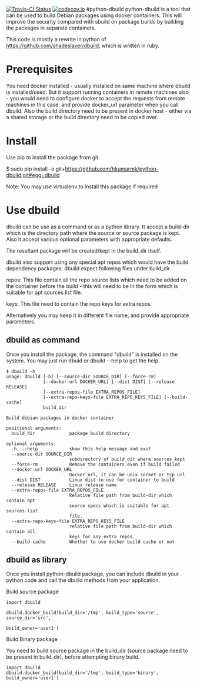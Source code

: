 [![Travis-CI Status](https://travis-ci.org/aaSemble/python-dbuild.svg)](https://travis-ci.org/aaSemble/python-dbuild)
[![codecov.io](https://codecov.io/github/aaSemble/python-dbuild/coverage.svg?branch=master)](https://codecov.io/github/aaSemble/python-dbuild?branch=master)
#python-dbuild
python-dbuild is a tool that can be used to build Debian packages using docker
containers. This will improve the security compared with sbuild on package builds
by building the packages in separate containers.

This code is mostly a rewrite in python of
https://github.com/shadeslayer/dbuild, which is written in ruby.

# Prerequisites
 You need docker installed - usually installed on same machine where dbuild is
installed/used. But it support running containers in remote machines also - you
would need to configure docker to accept the requests from remote machines in
this case, and provide docker_url parameter when you call dbuild. Also the build
directory need to be present in docker host - either via a shared storage or the
build directory need to be copied over.

# Install
Use pip to install the package from git.

$ sudo pip install -e git+https://github.com/hkumarmk/python-dbuild.git#egg=dbuild

Note: You may use virtualenv to install this package if required

# Use dbuild

dbuild can be use as a command or as a python library. It accept a build-dir
which is the directory path where the source or source package is kept. Also it
accept various optional parameters with appropriate defaults.

The resultant package will be created/kept in the build_dir itself.

dbuild also support using any special apt repos which would have the build
dependency packages. dbuild expect following files under build_dir.

repos: This file contain all the repo source lists which need to be added on the
container before the build - this will need to be in the form which is suitable
for apt sources.list file.

keys: This file need to contain the repo keys for extra repos.

Alternatively you may keep it in different file name, and provide appropriate
parameters.

## dbuild as command

Once you install the package, the command "dbuild" is installed on the system.
You may just run dbuid or dbuild --help to get the help.

```
$ dbuild -h
usage: dbuild [-h] [--source-dir SOURCE_DIR] [--force-rm]
              [--docker-url DOCKER_URL] [--dist DIST] [--release RELEASE]
              [--extra-repos-file EXTRA_REPOS_FILE]
              [--extra-repo-keys-file EXTRA_REPO_KEYS_FILE] [--build-cache]
              build_dir

Build debian packages in docker container

positional arguments:
  build_dir             package build directory

optional arguments:
  -h, --help            show this help message and exit
  --source-dir SOURCE_DIR
                        subdirectory of build_dir where sources kept
  --force-rm            Remove the containers even if build failed
  --docker-url DOCKER_URL
                        Docker url, it can be unix socket or tcp url
  --dist DIST           Linux dist to use for container to build
  --release RELEASE     Linux release name
  --extra-repos-file EXTRA_REPOS_FILE
                        Relative file path from build-dir which contain apt
                        source specs which is suitable for apt sources.list
                        file.
  --extra-repo-keys-file EXTRA_REPO_KEYS_FILE
                        relative file path from build-dir which contain all
                        keys for any extra repos.
  --build-cache         Whether to use docker build cache or not
```

## dbuild as library

Once you install python-dbuild package, you can include dbuild in your
python code and call the dbuild methods from your application.

Build source package
```
import dbuild

dbuild.docker_build(build_dir='/tmp', build_type='source', source_dir='src',
                                                        build_owner='user1')
```

Build Binary package

You need to build source package in the build_dir (source package need to be
present in build_dir), before attempting binary build.

```
import dbuild
dbuild.docker_build(build_dir='/tmp', build_type='binary', build_owner='user1')
```
